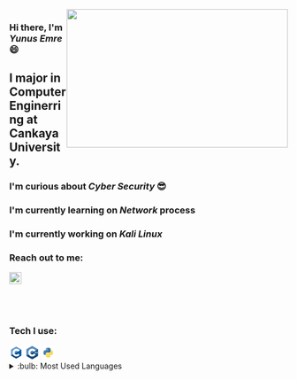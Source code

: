<img src= https://media.giphy.com/media/077i6AULCXc0FKTj9s/giphy.gif align= "right" width= "400" height="250">

### Hi there, I'm _**Yunus Emre**_ :smile:

## I major in Computer Enginerring at Cankaya University.
### I'm curious about _**Cyber Security**_ :sunglasses:
### I'm currently learning on _**Network**_ process
### I'm currently working on _**Kali Linux**_

### Reach out to me:

[<img height="22" width="22" src="https://cdn.jsdelivr.net/npm/simple-icons@v8/icons/linkedin.svg" />][linkedin]

<br />
<br />

### Tech I use:

<img src = https://raw.githubusercontent.com/github/explore/f3e22f0dca2be955676bc70d6214b95b13354ee8/topics/c/c.png width= "25" height="25">
<img src = https://raw.githubusercontent.com/github/explore/180320cffc25f4ed1bbdfd33d4db3a66eeeeb358/topics/cpp/cpp.png width= "25" height="25">
<img src =https://raw.githubusercontent.com/github/explore/80688e429a7d4ef2fca1e82350fe8e3517d3494d/topics/python/python.png  width= "25" height="25">



<details>

<summary> :bulb: Most Used Languages </summary>

< [![Top Langs](https://github-readme-stats.vercel.app/api/top-langs/?username=yunusemredincell)](https://github.com/anuraghazra/github-readme-stats)>

</details>

[linkedin]: https://www.linkedin.com/in/yunus-emre-din%C3%A7el-b8a30a257/

